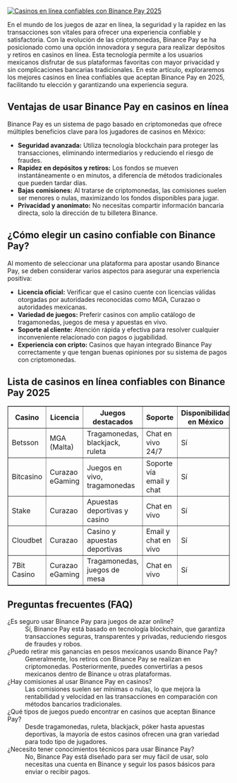 [![Casinos en línea confiables con Binance Pay 2025](https://123-caf.pages.dev/gitsignup.png)](https://vrmoo.ru/Bt82HjjY)

<p>En el mundo de los juegos de azar en línea, la seguridad y la rapidez en las transacciones son vitales para ofrecer una experiencia confiable y satisfactoria. Con la evolución de las criptomonedas, Binance Pay se ha posicionado como una opción innovadora y segura para realizar depósitos y retiros en casinos en línea. Esta tecnología permite a los usuarios mexicanos disfrutar de sus plataformas favoritas con mayor privacidad y sin complicaciones bancarias tradicionales. En este artículo, exploraremos los mejores casinos en línea confiables que aceptan Binance Pay en 2025, facilitando tu elección y garantizando una experiencia segura.</p>  <h2>Ventajas de usar Binance Pay en casinos en línea</h2> <p>Binance Pay es un sistema de pago basado en criptomonedas que ofrece múltiples beneficios clave para los jugadores de casinos en México:</p> <ul>   <li><strong>Seguridad avanzada:</strong> Utiliza tecnología blockchain para proteger las transacciones, eliminando intermediarios y reduciendo el riesgo de fraudes.</li>   <li><strong>Rapidez en depósitos y retiros:</strong> Los fondos se mueven instantáneamente o en minutos, a diferencia de métodos tradicionales que pueden tardar días.</li>   <li><strong>Bajas comisiones:</strong> Al tratarse de criptomonedas, las comisiones suelen ser menores o nulas, maximizando los fondos disponibles para jugar.</li>   <li><strong>Privacidad y anonimato:</strong> No necesitas compartir información bancaria directa, solo la dirección de tu billetera Binance.</li> </ul>  <h2>¿Cómo elegir un casino confiable con Binance Pay?</h2> <p>Al momento de seleccionar una plataforma para apostar usando Binance Pay, se deben considerar varios aspectos para asegurar una experiencia positiva:</p> <ul>   <li><strong>Licencia oficial:</strong> Verificar que el casino cuente con licencias válidas otorgadas por autoridades reconocidas como MGA, Curazao o autoridades mexicanas.</li>   <li><strong>Variedad de juegos:</strong> Preferir casinos con amplio catálogo de tragamonedas, juegos de mesa y apuestas en vivo.</li>   <li><strong>Soporte al cliente:</strong> Atención rápida y efectiva para resolver cualquier inconveniente relacionado con pagos o jugabilidad.</li>   <li><strong>Experiencia con cripto:</strong> Casinos que hayan integrado Binance Pay correctamente y que tengan buenas opiniones por su sistema de pagos con criptomonedas.</li> </ul>  <h2>Lista de casinos en línea confiables con Binance Pay 2025</h2> <table border="1" cellpadding="8" cellspacing="0" style="border-collapse:collapse; width:100%; max-width:700px;">   <thead>     <tr>       <th>Casino</th>       <th>Licencia</th>       <th>Juegos destacados</th>       <th>Soporte</th>       <th>Disponibilidad en México</th>     </tr>   </thead>   <tbody>     <tr>       <td>Betsson</td>       <td>MGA (Malta)</td>       <td>Tragamonedas, blackjack, ruleta</td>       <td>Chat en vivo 24/7</td>       <td>Sí</td>     </tr>     <tr>       <td>Bitcasino</td>       <td>Curazao eGaming</td>       <td>Juegos en vivo, tragamonedas</td>       <td>Soporte vía email y chat</td>       <td>Sí</td>     </tr>     <tr>       <td>Stake</td>       <td>Curazao</td>       <td>Apuestas deportivas y casino</td>       <td>Chat en vivo</td>       <td>Sí</td>     </tr>     <tr>       <td>Cloudbet</td>       <td>Curazao</td>       <td>Casino y apuestas deportivas</td>       <td>Email y chat en vivo</td>       <td>Sí</td>     </tr>     <tr>       <td>7Bit Casino</td>       <td>Curazao eGaming</td>       <td>Tragamonedas, juegos de mesa</td>       <td>Chat en vivo</td>       <td>Sí</td>     </tr>   </tbody> </table>  <h2>Preguntas frecuentes (FAQ)</h2> <dl>   <dt>¿Es seguro usar Binance Pay para juegos de azar online?</dt>   <dd>Sí, Binance Pay está basado en tecnología blockchain, que garantiza transacciones seguras, transparentes y privadas, reduciendo riesgos de fraudes y robos.</dd>    <dt>¿Puedo retirar mis ganancias en pesos mexicanos usando Binance Pay?</dt>   <dd>Generalmente, los retiros con Binance Pay se realizan en criptomonedas. Posteriormente, puedes convertirlas a pesos mexicanos dentro de Binance u otras plataformas.</dd>    <dt>¿Hay comisiones al usar Binance Pay en casinos?</dt>   <dd>Las comisiones suelen ser mínimas o nulas, lo que mejora la rentabilidad y velocidad en las transacciones en comparación con métodos bancarios tradicionales.</dd>    <dt>¿Qué tipos de juegos puedo encontrar en casinos que aceptan Binance Pay?</dt>   <dd>Desde tragamonedas, ruleta, blackjack, póker hasta apuestas deportivas, la mayoría de estos casinos ofrecen una gran variedad para todo tipo de jugadores.</dd>    <dt>¿Necesito tener conocimientos técnicos para usar Binance Pay?</dt>   <dd>No, Binance Pay está diseñado para ser muy fácil de usar, solo necesitas una cuenta en Binance y seguir los pasos básicos para enviar o recibir pagos.</dd> </dl>